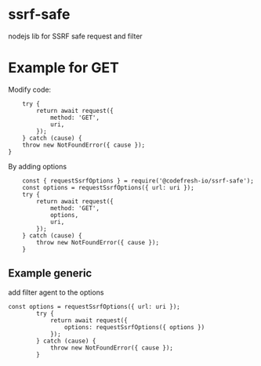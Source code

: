 # ssrf-safe
nodejs lib for SSRF safe request and filter
# Example for GET
Modify code:
```node
    try {
        return await request({
            method: 'GET',
            uri,
        });
    } catch (cause) {
    throw new NotFoundError({ cause });
}
```

By adding options
```node
    const { requestSsrfOptions } = require('@codefresh-io/ssrf-safe');
    const options = requestSsrfOptions({ url: uri });
    try {
        return await request({
            method: 'GET',
            options,
            uri,
        });
    } catch (cause) {
        throw new NotFoundError({ cause });
    }
```

## Example generic
add filter agent to the options
```node
const options = requestSsrfOptions({ url: uri });
        try {
            return await request({
                options: requestSsrfOptions({ options })
            });
        } catch (cause) {
            throw new NotFoundError({ cause });
        }
```
